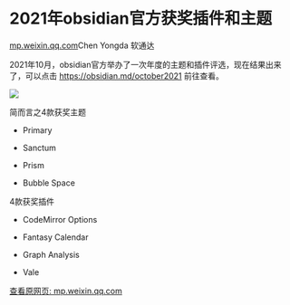# 2021年obsidian官方获奖插件和主题

[mp.weixin.qq.com](http://mp.weixin.qq.com/s?__biz=MzAxNzQwNjcwOQ==&mid=2247484870&idx=1&sn=2c0cd44f80551ab8fe79d033eaff7f18&chksm=9be74a5cac90c34a183c1becd818e2c6aab0c11078442bbe18149f573367686d2e7e47d4f8fd&mpshare=1&scene=1&srcid=12041dFmSnVoPEiHObDxALWy&sharer_sharetime=1638566781525&sharer_shareid=b7c991d3cd23094f535ad602a652c37b#rd)Chen Yongda 软通达

2021年10月，obsidian官方举办了一次年度的主题和插件评选，现在结果出来了，可以点击 https://obsidian.md/october2021 前往查看。

![](https://cubox.pro/c/filters:no_upscale()?imageUrl=https%3A%2F%2Fmmbiz.qpic.cn%2Fmmbiz_png%2FIPZ262EcUIN06fWTmcnWO6uQMNI32kRW86uy8jL34Ta2lFsXQ1D0X914wb0oK7k4Eg8cmIvBjonpCqCNew2EQQ%2F640%3Fwx_fmt%3Dpng)

简而言之4款获奖主题

*   Primary
    
*   Sanctum
    
*   Prism
    
*   Bubble Space
    

4款获奖插件

*   CodeMirror Options
    
*   Fantasy Calendar
    
*   Graph Analysis
    
*   Vale
    

[查看原网页: mp.weixin.qq.com](http://mp.weixin.qq.com/s?__biz=MzAxNzQwNjcwOQ==&mid=2247484870&idx=1&sn=2c0cd44f80551ab8fe79d033eaff7f18&chksm=9be74a5cac90c34a183c1becd818e2c6aab0c11078442bbe18149f573367686d2e7e47d4f8fd&mpshare=1&scene=1&srcid=12041dFmSnVoPEiHObDxALWy&sharer_sharetime=1638566781525&sharer_shareid=b7c991d3cd23094f535ad602a652c37b#rd)
